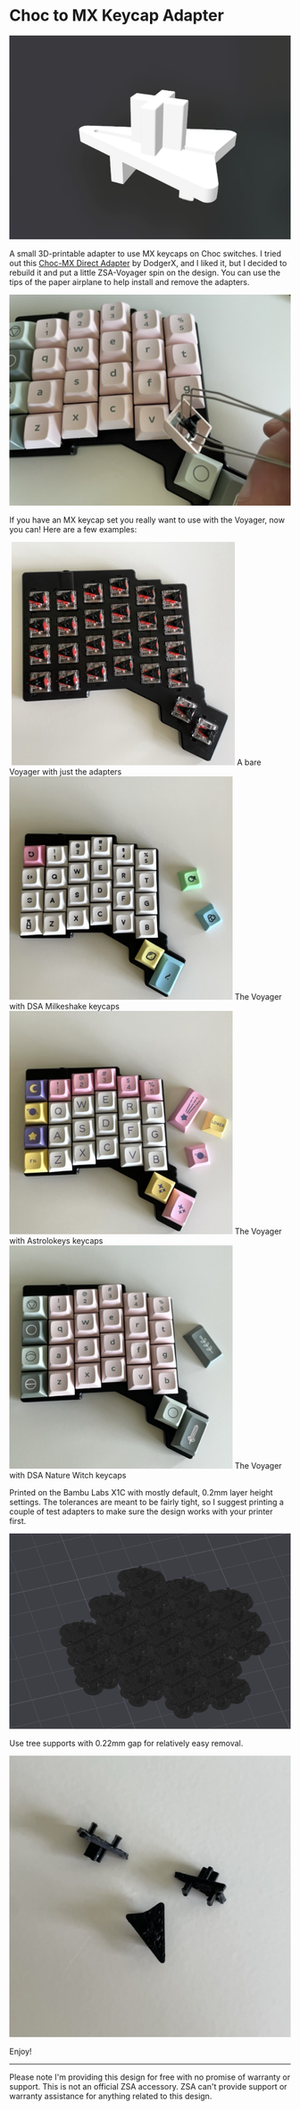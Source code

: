# Choc to MX Keycap Adapter

![Adapter](/_readme-assets/adapter.png)

A small 3D-printable adapter to use MX keycaps on Choc switches. I tried out this [Choc-MX Direct Adapter](https://www.thingiverse.com/thing:4134048) by DodgerX, and I liked it, but I decided to rebuild it and put a little ZSA-Voyager spin on the design. You can use the tips of the paper airplane to help install and remove the adapters. 

![Remove the adapter](/_readme-assets/remove-adapter-keycap.jpeg)

If you have an MX keycap set you really want to use with the Voyager, now you can! Here are a few examples:

<image>
    <img src="/_readme-assets/adapters-installed.jpeg" width="400"
         alt="Adapters installed with no keycaps">
    <caption>A bare Voyager with just the adapters</caption>
</image>

<image>
    <img src="/_readme-assets/mikeshake.jpeg" width="400"
         alt="The Voyager with DSA Milkshake keycaps installed">
    <caption>The Voyager with DSA Milkeshake keycaps</caption>
</image>

<image>
    <img src="/_readme-assets/astrolokeys.jpeg" width="400"
         alt="The Voyager with Astrolokeys keycaps installed">
    <caption>The Voyager with Astrolokeys keycaps</caption>
</image>

<image>
    <img src="/_readme-assets/nature-witch.jpeg" width="400"
         alt="The Voyager with DSA Nature Witch keycaps installed">
    <caption>The Voyager with DSA Nature Witch keycaps</caption>
</image>


Printed on the Bambu Labs X1C with mostly default, 0.2mm layer height settings. The tolerances are meant to be fairly tight, so I suggest printing a couple of test adapters to make sure the design works with your printer first. 

![Tree supports](/_readme-assets/slicer-with-supports.png)

Use tree supports with 0.22mm gap for relatively easy removal. 

![Loose adapters](/_readme-assets/adapters.jpeg)

Enjoy! 

---
Please note I'm providing this design for free with no promise of warranty or support. This is not an official ZSA accessory. ZSA can't provide support or warranty assistance for anything related to this design. 